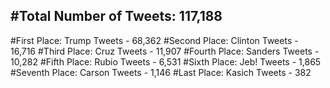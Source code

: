 #Total Number of Tweets: 117,188 
---
#First Place: Trump Tweets - 68,362
#Second Place: Clinton Tweets - 16,716
#Third Place: Cruz Tweets - 11,907
#Fourth Place: Sanders Tweets - 10,282
#Fifth Place: Rubio Tweets - 6,531
#Sixth Place: Jeb! Tweets - 1,865
#Seventh Place: Carson Tweets - 1,146
#Last Place: Kasich Tweets - 382
